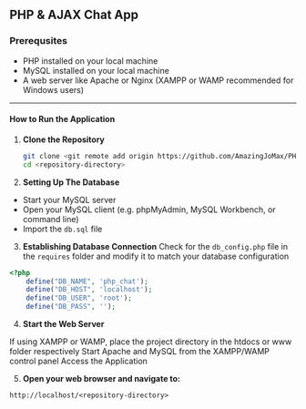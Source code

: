 ## PHP & AJAX Chat App 

### Prerequsites
- PHP installed on your local machine
- MySQL installed on your local machine
- A web server like Apache or Nginx (XAMPP or WAMP recommended for Windows users)

---

#### How to Run the Application

1. **Clone the Repository**
   ```sh
   git clone <git remote add origin https://github.com/AmazingJoMax/PHP-AJAX-Chat.git>
   cd <repository-directory>

2. **Setting Up The Database**
- Start your MySQL server
- Open your MySQL client (e.g. phpMyAdmin, MySQL Workbench, or command line)
- Import the ```db.sql``` file 

3. **Establishing Database Connection**
Check for the `db_config.php` file in the `requires` folder and modify it to match your database configuration

```php
<?php
    define("DB_NAME", 'php_chat');
    define("DB_HOST", 'localhost');
    define("DB_USER", 'root');
    define("DB_PASS", '');
```
4. **Start the Web Server**

If using XAMPP or WAMP, place the project directory in the htdocs or www folder respectively
Start Apache and MySQL from the XAMPP/WAMP control panel
Access the Application

5. **Open your web browser and navigate to:**

```http://localhost/<repository-directory>```